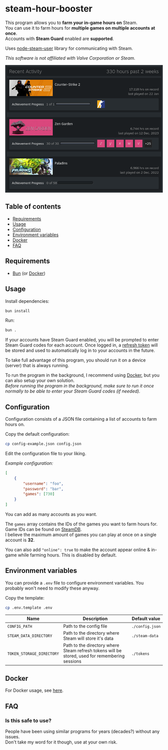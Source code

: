 # steam-hour-booster

This program allows you to **farm your in-game hours on** Steam.\
You can use it to farm hours for **multiple games on multiple accounts at once**.\
Accounts with **Steam Guard** enabled are **supported**.

Uses [node-steam-user](https://github.com/DoctorMcKay/node-steam-user) library for communicating with Steam.

*This software is not affiliated with Valve Corporation or Steam.*

![Result of hours farming](./result.png)

## Table of contents
- [Requirements](#requirements)
- [Usage](#usage)
- [Configuration](#configuration)
- [Environment variables](#environment-variables)
- [Docker](#docker)
- [FAQ](#faq)

## Requirements
- [Bun](https://bun.sh/) (or [Docker](https://www.docker.com/))

## Usage

Install dependencies:

```bash
bun install
```

Run:

```bash
bun .
```

If your accounts have Steam Guard enabled, you will be prompted to enter Steam Guard codes for each account.
Once logged in, a [refresh token](https://github.com/DoctorMcKay/node-steam-user?tab=readme-ov-file#using-refresh-tokens) will be stored and used to automatically log in to your accounts in the future.

To take full advantage of this program, you should run it on a device (server) that is always running.

To run the program in the background, I recommend using [Docker](#docker), but you can also setup your own solution.\
*Before running the program in the background, make sure to run it once normally to be able to enter your Steam Guard codes (if needed).*

## Configuration

Configuration consists of a JSON file containing a list of accounts to farm hours on.

Copy the default configuration:

```bash
cp config-example.json config.json
```

Edit the configuration file to your liking.

*Example configuration:*

```json
[
    {
        "username": "foo",
        "password": "bar",
        "games": [730]
    }
]
```

You can add as many accounts as you want.

The `games` array contains the IDs of the games you want to farm hours for.\
Game IDs can be found on [SteamDB](https://steamdb.info/).\
I believe the maximum amount of games you can play at once on a single account is **32**.

You can also add `"online": true` to make the account appear online & in-game while farming hours. This is disabled by default.

## Environment variables
You can provide a `.env` file to configure environment variables. You probably won't need to modify these anyway.

Copy the template:
```bash
cp .env.template .env
```

| Name | Description | Default value |
| --- | --- | --- |
| `CONFIG_PATH` | Path to the config file | `./config.json` |
| `STEAM_DATA_DIRECTORY` | Path to the directory where Steam will store it's data | `./steam-data` |
| `TOKEN_STORAGE_DIRECTORY` | Path to the directory where Steam refresh tokens will be stored, used for remembering sessions | `./tokens` |

## Docker

For Docker usage, see [here](https://hub.docker.com/r/drwarpman/steam-hour-booster).

## FAQ

### Is this safe to use?
People have been using similar programs for years (decades?) without any issues.\
Don't take my word for it though, use at your own risk.
